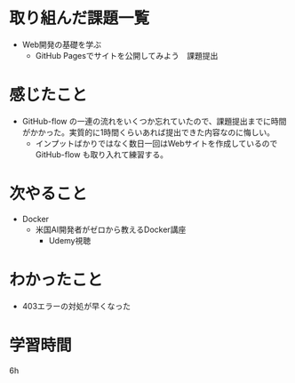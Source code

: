 # 取り組んだ課題一覧
- Web開発の基礎を学ぶ
    - GitHub Pagesでサイトを公開してみよう　課題提出

# 感じたこと
- GitHub-flow の一連の流れをいくつか忘れていたので、課題提出までに時間がかかった。実質的に1時間くらいあれば提出できた内容なのに悔しい。
    - インプットばかりではなく数日一回はWebサイトを作成しているので GitHub-flow も取り入れて練習する。

# 次やること
- Docker
    - 米国AI開発者がゼロから教えるDocker講座
        - Udemy視聴

# わかったこと
- 403エラーの対処が早くなった

# 学習時間
 6h